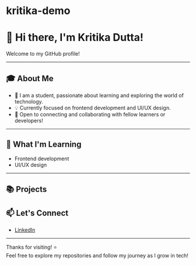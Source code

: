 # kritika-demo
# 👋 Hi there, I'm Kritika Dutta!

Welcome to my GitHub profile!

---

## 🎓 About Me

- 🌱 I am a student, passionate about learning and exploring the world of technology.
- 💡 Currently focused on frontend development and UI/UX design.
- 🤝 Open to connecting and collaborating with fellow learners or developers!

---

## 🚀 What I'm Learning

- Frontend development
- UI/UX design

---

## 📚 Projects

## 📫 Let's Connect

- [LinkedIn](https://www.linkedin.com/in/kritika-dutta-18025a386)

---

Thanks for visiting! ⭐  
Feel free to explore my repositories and follow my journey as I grow in tech!
